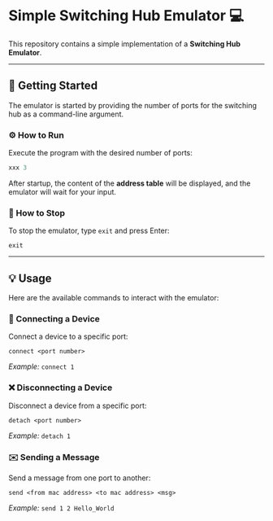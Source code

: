 # Simple Switching Hub Emulator 💻

This repository contains a simple implementation of a **Switching Hub Emulator**.

-----

## 🚀 Getting Started

The emulator is started by providing the number of ports for the switching hub as a command-line argument.

### ⚙️ How to Run

Execute the program with the desired number of ports:

```kotlin
xxx 3
```

After startup, the content of the **address table** will be displayed, and the emulator will wait for your input.

### 🛑 How to Stop

To stop the emulator, type `exit` and press Enter:

```
exit
```

-----

## 💡 Usage

Here are the available commands to interact with the emulator:

### 🔗 Connecting a Device

Connect a device to a specific port:

```
connect <port number>
```

*Example:* `connect 1`

### ❌ Disconnecting a Device

Disconnect a device from a specific port:

```
detach <port number>
```

*Example:* `detach 1`

### ✉️ Sending a Message

Send a message from one port to another:

```
send <from mac address> <to mac address> <msg>
```

*Example:* `send 1 2 Hello_World`